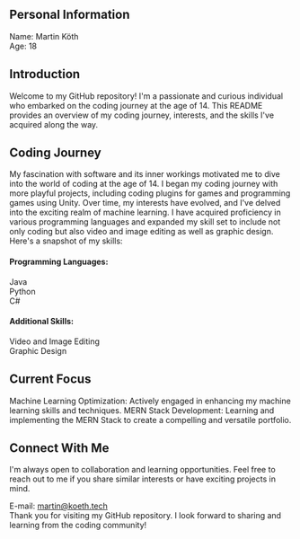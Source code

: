 ## Personal Information

Name: Martin Köth \
Age: 18

## Introduction

Welcome to my GitHub repository! I'm a passionate and curious individual who embarked on the coding journey at the age of 14. This README provides an overview of my coding journey, interests, and the skills I've acquired along the way.

## Coding Journey

My fascination with software and its inner workings motivated me to dive into the world of coding at the age of 14. I began my coding journey with more playful projects, including coding plugins for games and programming games using Unity. Over time, my interests have evolved, and I've delved into the exciting realm of machine learning. I have acquired proficiency in various programming languages and expanded my skill set to include not only coding but also video and image editing as well as graphic design. Here's a snapshot of my skills:

#### Programming Languages:
Java \
Python \
C#
#### Additional Skills:
Video and Image Editing \
Graphic Design

## Current Focus

Machine Learning Optimization:
Actively engaged in enhancing my machine learning skills and techniques.
MERN Stack Development:
Learning and implementing the MERN Stack to create a compelling and versatile portfolio.

## Connect With Me

I'm always open to collaboration and learning opportunities. Feel free to reach out to me if you share similar interests or have exciting projects in mind.

E-mail: martin@koeth.tech \
Thank you for visiting my GitHub repository. I look forward to sharing and learning from the coding community!
